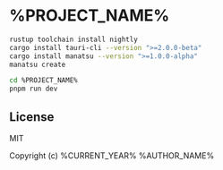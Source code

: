 # %PROJECT_NAME%

```bash
rustup toolchain install nightly
cargo install tauri-cli --version ">=2.0.0-beta"
cargo install manatsu --version ">=1.0.0-alpha"
manatsu create

cd %PROJECT_NAME%
pnpm run dev
```

## License

MIT

Copyright (c) %CURRENT_YEAR% %AUTHOR_NAME%
